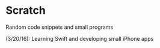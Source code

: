 # Scratch
Random code snippets and small programs

(3/20/16): Learning Swift and developing small iPhone apps
